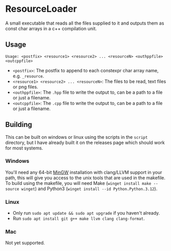 # ResourceLoader
A small executable that reads all the files supplied to it and outputs them as const char arrays in
a c++ compilation unit.

## Usage
`Usage: <postfix> <resource1> <resource2> ... <resourceN> <outhppfile> <outcppfile>`

- `<postfix>`: The postfix to append to each constexpr char array name, e.g. `_resource`.
- `<resource1> <resource2> ... <resourceN>`: The files to be read, text files or png files.
- `<outhppfile>`: The `.hpp` file to write the output to, can be a path to a file or just a
  filename.
- `<outcppfile>`: The `.cpp` file to write the output to, can be a path to a file or just a
  filename.

## Building
This can be built on windows or linux using the scripts in the `script` directory, but I have
already built it on the releases page which should work for most systems.

### Windows
You'll need any 64-bit [MinGW](https://winlibs.com/) installation with clang/LLVM support in your
path, this will give you access to the unix tools that are used in the makefile. To build using the
makefile, you will need Make (`winget install make --source winget`) and Python3 (`winget install
--id Python.Python.3.12`).

### Linux
- Only run `sudo apt update && sudo apt upgrade` if you haven't already.
- Run `sudo apt install git g++ make llvm clang clang-format`.

### Mac
Not yet supported.
